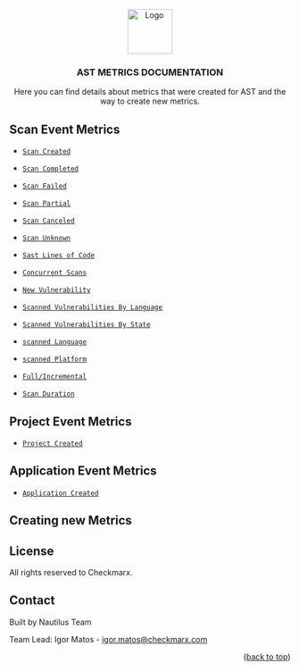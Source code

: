 <div align="center">
  <a>
    <img src="https://avatars.githubusercontent.com/u/15811295?s=200&v=4" alt="Logo" width="80" height="80">
  </a>

  <h3 align="center">AST METRICS DOCUMENTATION</h3>

  <p align="center">
    Here you can find details about metrics that were created for AST and the way to create new metrics.
      
  </p>
</div> 

<!-- ABOUT THE PROJECT -->
## Scan Event Metrics

- <a href="https://github.com/CheckmarxDev/ast-metrics-documentation/blob/master/metrics/scan/scanCreated.md" target="_blank">`Scan Created`</a>
-  <a href="https://github.com/CheckmarxDev/ast-metrics-documentation/blob/master/metrics/scan/scanCompleted.md" target="_blank">`Scan Completed`</a>
-  <a href="https://github.com/CheckmarxDev/ast-metrics-documentation/blob/master/metrics/scan/scanCreated.md" target="_blank">`Scan Failed`</a>
-  <a href="https://github.com/CheckmarxDev/ast-metrics-documentation/blob/master/metrics/scan/scanCreated.md" target="_blank">`Scan Partial`</a>
-  <a href="https://github.com/CheckmarxDev/ast-metrics-documentation/blob/master/metrics/scan/scanCreated.md" target="_blank">`Scan Canceled`</a>
-  <a href="https://github.com/CheckmarxDev/ast-metrics-documentation/blob/master/metrics/scan/scanCreated.md" target="_blank">`Scan Unknown`</a>
-  <a href="https://github.com/CheckmarxDev/ast-metrics-documentation/blob/master/metrics/scan/scanCreated.md" target="_blank">`Sast Lines of Code`</a>



-  <a href="https://github.com/CheckmarxDev/ast-metrics-documentation/blob/master/metrics/scan/scanCreated.md" target="_blank">`Concurrent Scans`</a>
-  <a href="https://github.com/CheckmarxDev/ast-metrics-documentation/blob/master/metrics/vulnerabilities/vulnerabilities.md" target="_blank">`New Vulnerability`</a>
-  <a href="https://github.com/CheckmarxDev/ast-metrics-documentation/blob/master/metrics/vulnerabilities/scannedVulnearabilitiesByLanguages.md" target="_blank">`Scanned Vulnerabilities By Language`</a>
-  <a href="https://github.com/CheckmarxDev/ast-metrics-documentation/blob/master/metrics/vulnerabilities/scannedVulnearabilitiesByState.md" target="_blank">`Scanned Vulnerabilities By State`</a>
-  <a href="https://github.com/CheckmarxDev/ast-metrics-documentation/blob/master/metrics/vulnerabilities/scannedLanguages.md" target="_blank">`scanned Language`</a>
-  <a href="https://github.com/CheckmarxDev/ast-metrics-documentation/blob/master/metrics/vulnerabilities/scannedPlatform.md" target="_blank">`scanned Platform`</a>
-  <a href="https://github.com/CheckmarxDev/ast-metrics-documentation/blob/master/metrics/scan/scanCreated.md" target="_blank">`Full/Incremental`</a>
-  <a href="https://github.com/CheckmarxDev/ast-metrics-documentation/blob/master/metrics/scan/scanCreated.md" target="_blank">`Scan Duration`</a>
 
## Project Event Metrics

- <a href="https://github.com/CheckmarxDev/ast-metrics-documentation/blob/master/metrics/scan/scanCreated.md" target="_blank">`Project Created`</a>

## Application Event Metrics

- <a href="https://github.com/CheckmarxDev/ast-metrics-documentation/blob/master/metrics/scan/scanCreated.md" target="_blank">`Application Created`</a>


<!-- GETTING STARTED -->
## Creating new Metrics


<!-- LICENSE -->
## License

All rights reserved to Checkmarx.

<!-- CONTACT -->
## Contact
Built by Nautilus Team

Team Lead: 
Igor Matos - igor.matos@checkmarx.com

<p align="right">(<a href="#top">back to top</a>)</p>




